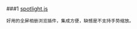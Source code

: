 ###1
[spotlight.js](https://github.com/nextapps-de/spotlight "") 
```
好用的全屏相册浏览插件，集成方便，缺憾是不支持手势缩放。
```

